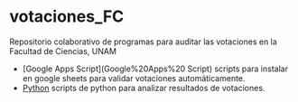 # votaciones_FC
Repositorio colaborativo de programas para auditar las votaciones en la Facultad de Ciencias, UNAM

* [Google Apps Script](Google%20Apps%20 Script) scripts para instalar en google sheets para validar votaciones automáticamente.
* [Python](Python) scripts de python para analizar resultados de votaciones.
